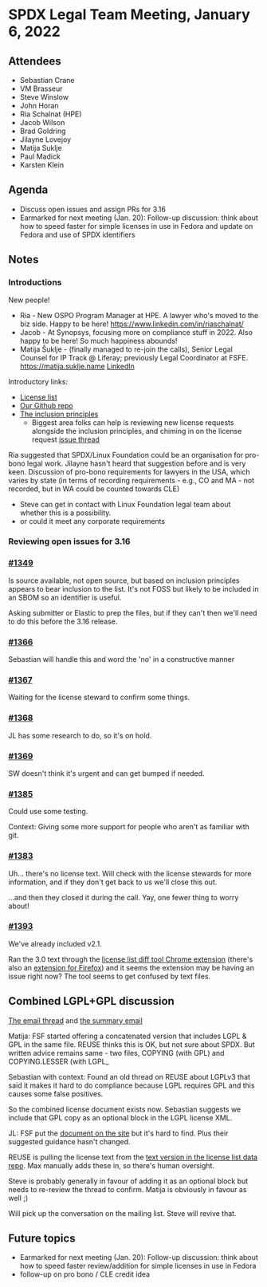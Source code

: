 # SPDX Legal Team Meeting, January 6, 2022

## Attendees

* Sebastian Crane
* VM Brasseur
* Steve Winslow
* John Horan
* Ria Schalnat (HPE)
* Jacob Wilson
* Brad Goldring
* Jilayne Lovejoy
* Matija Suklje
* Paul Madick
* Karsten Klein

## Agenda

* Discuss open issues and assign PRs for 3.16
* Earmarked for next meeting (Jan. 20): Follow-up discussion: think about how to speed faster for simple licenses in use in Fedora and update on Fedora and use of SPDX identifiers

## Notes

### Introductions

New people!

* Ria - New OSPO Program Manager at HPE. A lawyer who's moved to the biz side. Happy to be here!  https://www.linkedin.com/in/riaschalnat/
* Jacob - At Synopsys, focusing more on compliance stuff in 2022. Also happy to be here! So much happiness abounds!
* Matija Šuklje - (finally managed to re-join the calls), Senior Legal Counsel for IP Track @ Liferay; previously Legal Coordinator at FSFE. <https://matija.suklje.name>  [LinkedIn](https://www.linkedin.com/in/silverhook)

Introductory links:

* [License list](https://spdx.org/licenses/)
* [Our Github repo](https://github.com/spdx/license-list-XML)
* [The inclusion principles](https://github.com/spdx/license-list-XML/blob/master/DOCS/license-inclusion-principles.md)
  * Biggest area folks can help is reviewing new license requests alongside the inclusion principles, and chiming in on the license request [issue thread](https://github.com/spdx/license-list-XML/issues)

Ria suggested that SPDX/Linux Foundation could be an organisation for pro-bono legal work. Jilayne hasn't heard that suggestion before and is very keen. Discussion of pro-bono requirements for lawyers in the USA, which varies by state (in terms of recording requirements - e.g., CO and MA - not recorded, but in WA could be counted towards CLE)
* Steve can get in contact with Linux Foundation legal team about whether this is a possibility.
* or could it meet any corporate requirements

### Reviewing open issues for 3.16

### [#1349](https://github.com/spdx/license-list-XML/issues/1349)

Is source available, not open source, but based on inclusion principles appears to bear inclusion to the list. It's not FOSS but likely to be included in an SBOM so an identifier is useful.

Asking submitter or Elastic to prep the files, but if they can't then we'll need to do this before the 3.16 release.

### [#1366](https://github.com/spdx/license-list-XML/issues/1366)

Sebastian will handle this and word the 'no' in a constructive manner

### [#1367](https://github.com/spdx/license-list-XML/issues/1367)

Waiting for the license steward to confirm some things.

### [#1368](https://github.com/spdx/license-list-XML/issues/1368)

JL has some research to do, so it's on hold.

### [#1369](https://github.com/spdx/license-list-XML/issues/1369)

SW doesn't think it's urgent and can get bumped if needed.

### [#1385](https://github.com/spdx/license-list-XML/issues/1385)

Could use some testing.

Context: Giving some more support for people who aren't as familiar with git.

### [#1383](https://github.com/spdx/license-list-XML/issues/1383)

Uh... there's no license text. Will check with the license stewards for more information, and if they don't get back to us we'll close this out.

...and then they closed it during the call. Yay, one fewer thing to worry about!

### [#1393](https://github.com/spdx/license-list-XML/issues/1393)

We've already included v2.1.

Ran the 3.0 text through the [license list diff tool Chrome extension](https://chrome.google.com/webstore/detail/spdx-license-diff/kfoadicmilbgnicoldjmccpaicejacdh?hl=en) (there's also an [extension for Firefox](https://addons.mozilla.org/en-US/firefox/addon/spdx-license-diff/)) and it seems the extension may be having an issue right now? The tool seems to get confused by text files.

## Combined LGPL+GPL discussion

[The email thread](https://lists.spdx.org/g/Spdx-legal/search?p=recentpostdate%2Fsticky%2C%2C%2C20%2C2%2C0%2C0&q=lgpl) and [the summary email](https://lists.spdx.org/g/Spdx-legal/message/2975?p=%2C%2C%2C20%2C0%2C0%2C0%3A%3Arecentpostdate%2Fsticky%2C%2Clgpl%2C20%2C2%2C0%2C84501245)

Matija: FSF started offering a concatenated version that includes LGPL & GPL in the same file. REUSE thinks this is OK, but not sure about SPDX.
But written advice remains same - two files, COPYING (with GPL) and COPYING.LESSER (with LGPL_

Sebastian with context: Found an old thread on REUSE about LGPLv3 that said it makes it hard to do compliance because LGPL requires GPL and this causes some false positives.

So the combined license document exists now. Sebastian suggests we include that GPL copy as an optional block in the LGPL license XML.

JL: FSF put the [document on the site](https://www.gnu.org/licenses/lgpl+gpl-3.0.txt) but it's hard to find. Plus their suggested guidance hasn't changed.

REUSE is pulling the license text from the [text version in the license list data repo](https://github.com/spdx/license-list-data/tree/master/text). Max manually adds these in, so there's human oversight.

Steve is probably generally in favour of adding it as an optional block but needs to re-review the thread to confirm. Matija is obviously in favour as well ;)

Will pick up the conversation on the mailing list. Steve will revive that.

## Future topics

* Earmarked for next meeting (Jan. 20): Follow-up discussion: think about how to speed faster review/addition for simple licenses in use in Fedora
* follow-up on pro bono / CLE credit idea
